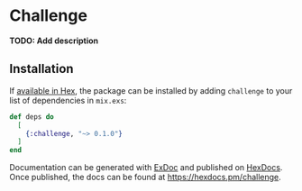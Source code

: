 # Challenge

**TODO: Add description**

## Installation

If [available in Hex](https://hex.pm/docs/publish), the package can be installed
by adding `challenge` to your list of dependencies in `mix.exs`:

```elixir
def deps do
  [
    {:challenge, "~> 0.1.0"}
  ]
end
```

Documentation can be generated with [ExDoc](https://github.com/elixir-lang/ex_doc)
and published on [HexDocs](https://hexdocs.pm). Once published, the docs can
be found at <https://hexdocs.pm/challenge>.

